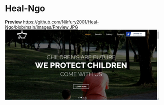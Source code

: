 # Heal-Ngo
**Preview**
https://github.com/Nikfury2001/Heal-Ngo/blob/main/images/Preview.JPG
![Screenshots](https://github.com/Nikfury2001/Heal-Ngo/blob/main/images/Preview.JPG)
